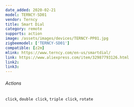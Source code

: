 ```yaml
---
date_added: 2020-02-21
model: TERNCY-SD01
vendor: Terncy
title: Smart Dial
category: remote
supports: action
image: /assets/images/devices/TERNCY-PP01.jpg
zigbeemodel: ['TERNCY-SD01']
compatible: [z2m]
mlink: https://www.terncy.com/en-us/smartdial/
link: https://www.aliexpress.com/item/32987793126.html
link2: 
link3: 
---
```

###### Actions
`click`, `double click`, `triple click`, `rotate`
